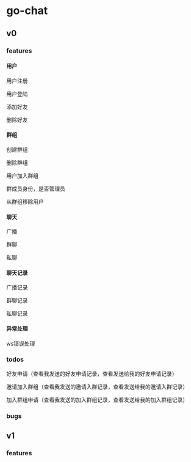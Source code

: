 # go-chat



## v0

### features

#### 用户

用户注册

用户登陆

添加好友

删除好友

#### 群组

创建群组

删除群组

用户加入群组

群成员身份，是否管理员

从群组移除用户

#### 聊天

广播

群聊

私聊

#### 聊天记录

广播记录

群聊记录

私聊记录

#### 异常处理

ws错误处理

### todos

好友申请（查看我发送的好友申请记录，查看发送给我的好友申请记录）

邀请加入群组（查看我发送的邀请入群记录，查看发送给我的邀请入群记录）

加入群组申请（查看我发送的加入群组记录，查看发送给我的加入群组记录）

### bugs



## v1

### features




